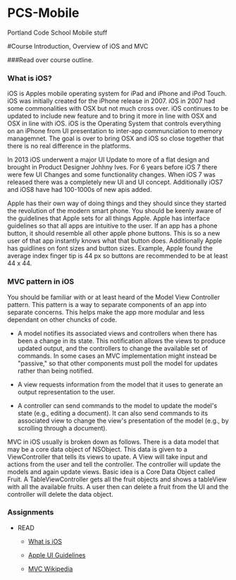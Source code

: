 PCS-Mobile
==========

Portland Code School Mobile stuff


#Course Introduction, Overview of iOS and MVC

###Read over course outline.

### What is iOS?
iOS is Apples mobile operating system for iPad and iPhone and iPod Touch. iOS was initially created for the iPhone release in 2007. iOS in 2007 had some commonalities with OSX but not much cross over. iOS continues to be updated to include new feature and to bring it more in line with OSX and OSX in line with iOS. iOS is the Operating System that controls everything on an iPhone from UI presentation to inter-app communciation to memory managemnet. The goal is over to bring OSX and iOS so close together that there is no real difference in the platforms.

In 2013 iOS underwent a major UI Update to more of a flat design and brought in Product Designer Johhny Ives. For 6 years before iOS 7 there were few UI Changes and some functionality changes. When iOS 7 was released there was a completely new UI and UI concept. Additionally iOS7 and iOS8 have had 100-1000s of new apis added. 

Apple has their own way of doing things and they should since they started the revolution of the modern smart phone. You should be keenly aware of the guidelines that Apple sets for all things Apple. Apple has interface guidelines so that all apps are intuitive to the user. If an app has a phone button, it should resemble all other apple phone buttons. This is so a new user of that app instantly knows what that button does. Additionally Apple has guidlines on font sizes and button sizes. Example, Apple found the average index finger tip is 44 px so buttons are recommended to be at least 44 x 44.



### MVC pattern in iOS
You should be familiar with or at least heard of the Model View Controller pattern. This pattern is a way to separate components of an app into separate concerns. This helps make the app more modular and less dependant on other chuncks of code.

* A model notifies its associated views and controllers when there has been a change in its state. This notification allows the views to produce updated output, and the controllers to change the available set of commands. In some cases an MVC implementation might instead be "passive," so that other components must poll the model for updates rather than being notified.

* A view requests information from the model that it uses to generate an output representation to the user.

* A controller can send commands to the model to update the model's state (e.g., editing a document). It can also send commands to its associated view to change the view's presentation of the model (e.g., by scrolling through a document).

MVC in iOS usually is broken down as follows. There is a data model that may be a core data object of NSObject. This data is given to a ViewController that tells its views to upate. A View will take input and actions from the user and tell the controller. The controller will update the models and again update views. Basic idea is a Core Data Object called Fruit. A TableViewController gets all the fruit objects and shows a tableView with all the available fruits. A user then can delete a fruit from the UI and the controller will delete the data object.

### Assignments
* READ
  * [What is iOS](https://www.apple.com/ios/what-is/)

  * [Apple UI Guidelines](https://developer.apple.com/library/iOS/documentation/userexperience/conceptual/mobilehig/)

  * [MVC Wikipedia](http://en.wikipedia.org/wiki/Model%E2%80%93view%E2%80%93controller)

